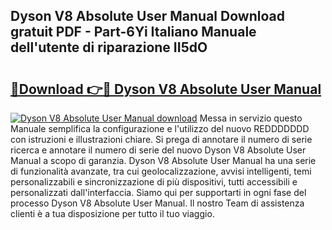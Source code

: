 ## Dyson V8 Absolute User Manual Download gratuit PDF - Part-6Yi Italiano Manuale dell'utente di riparazione II5dO

# <h2><a href="http://dfc9z7x.blite.top/?on=Dyson+V8+Absolute+User+Manual">🔗Download 👉🔴 Dyson V8 Absolute User Manual</a></h2>

[![Dyson V8 Absolute User Manual download](https://i.imgur.com/lujVjoI.png)](http://dfc9z7x.blite.top/?on=Dyson+V8+Absolute+User+Manual)
Messa in servizio questo Manuale semplifica la configurazione e l'utilizzo del nuovo REDDDDDDD con istruzioni e illustrazioni chiare. Si prega di annotare il numero di serie ricerca e annotare il numero di serie del nuovo Dyson V8 Absolute User Manual a scopo di garanzia. Dyson V8 Absolute User Manual ha una serie di funzionalità avanzate, tra cui geolocalizzazione, avvisi intelligenti, temi personalizzabili e sincronizzazione di più dispositivi, tutti accessibili e personalizzati dall'interfaccia. Siamo qui per supportarti in ogni fase del processo Dyson V8 Absolute User Manual. Il nostro Team di assistenza clienti è a tua disposizione per tutto il tuo viaggio.
